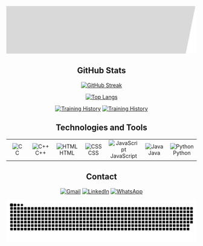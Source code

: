 ![banner](https://github.com/michelleGomes85/michelleGomes85/blob/main/banner-home.gif)

<div align="center">
  
  ## GitHub Stats
  
  [![GitHub Streak](http://github-readme-streak-stats.herokuapp.com?user=michelleGomes85&theme=dracula&background=000000)](https://git.io/streak-stats)
  
  [![Top Langs](https://github-readme-stats.vercel.app/api/top-langs/?username=michelleGomes85&layout=compact&theme=dracula&bg_color=000000)](https://github.com/anuraghazra/github-readme-stats)

 [![Training History](https://img.shields.io/badge/▶-000?style=for-the-badge&logo=movie&logoColor=E94D5F)](https://github.com/michelleGomes85/Achievements/blob/main/README.md)
[![Training History](https://img.shields.io/badge/Training%20History-%23D03A6F.svg?style=for-the-badge&logo=book&logoColor=white)](https://web.dio.me/lab/desafio-de-projeto-contribuindo-em-um-projeto-open-source-no-github/learning/913f26fd-1018-4643-b59a-6356ea77dc2e)


  
  ## Technologies and Tools
  
  <table align="center">
    <tr>
      <td align="center" width="100">
        <img src="https://cdn.jsdelivr.net/gh/devicons/devicon/icons/c/c-original.svg" alt="C" width="50" height="50"/><br>C
      </td>
      <td align="center" width="100">
        <img src="https://cdn.jsdelivr.net/gh/devicons/devicon/icons/cplusplus/cplusplus-original.svg" alt="C++" width="50" height="50"/><br>C++
      </td>
      <td align="center" width="100">
        <img src="https://cdn.jsdelivr.net/gh/devicons/devicon/icons/html5/html5-original.svg" alt="HTML" width="50" height="50"/><br>HTML
      </td>
      <td align="center" width="100">
        <img src="https://cdn.jsdelivr.net/gh/devicons/devicon/icons/css3/css3-original.svg" alt="CSS" width="50" height="50"/><br>CSS
      </td>
      <td align="center" width="100">
        <img src="https://cdn.jsdelivr.net/gh/devicons/devicon/icons/javascript/javascript-original.svg" alt="JavaScript" width="50" height="50"/><br>JavaScript
      </td>
      <td align="center" width="100">
        <img src="https://cdn.jsdelivr.net/gh/devicons/devicon/icons/java/java-original.svg" alt="Java" width="50" height="50"/><br>Java
      </td>
      <td align="center" width="100">
        <img src="https://cdn.jsdelivr.net/gh/devicons/devicon/icons/python/python-original.svg" alt="Python" width="50" height="50"/><br>Python
      </td>
    </tr>
  </table>

  ## Contact
  
  <a href="https://mail.google.com/mail/?view=cm&fs=1&to=gmichele498@gmail.com&su=Contato pelo GitHub&body=Olá%20Tudo%20Bem!" target="_blank"><img src="https://img.icons8.com/fluent/48/000000/gmail.png" alt="Gmail" width="60" height="60"></a>
  <a href="https://www.linkedin.com/in/michelleGomes85/" target="_blank"><img src="https://img.icons8.com/fluent/48/000000/linkedin.png" alt="LinkedIn" width="60" height="60"/></a>
  <a href="https://wa.me/5532987094454" target="_blank"><img src="https://img.icons8.com/fluent/48/000000/whatsapp.png" alt="WhatsApp" width="60" height="60"/></a>

  <picture>
    <source media="(prefers-color-scheme: dark)" srcset="https://raw.githubusercontent.com/michellegomes85/michellegomes85/output/github-contribution-grid-snake-dark.svg">
    <source media="(prefers-color-scheme: light)" srcset="https://raw.githubusercontent.com/michellegomes85/michellegomes85/output/github-contribution-grid-snake.svg">
    <img alt="github contribution grid snake animation" src="https://raw.githubusercontent.com/michellegomes85/michellegomes85/output/github-contribution-grid-snake.svg">
  </picture>

</div>
